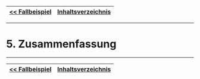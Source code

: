 [<< Fallbeispiel](06_fallbeispiel.md) | [Inhaltsverzeichnis](02_toc.md) | 
|-|-|

---

# 5. Zusammenfassung

---
[<< Fallbeispiel](06_fallbeispiel.md) | [Inhaltsverzeichnis](02_toc.md) | 
|-|-|
